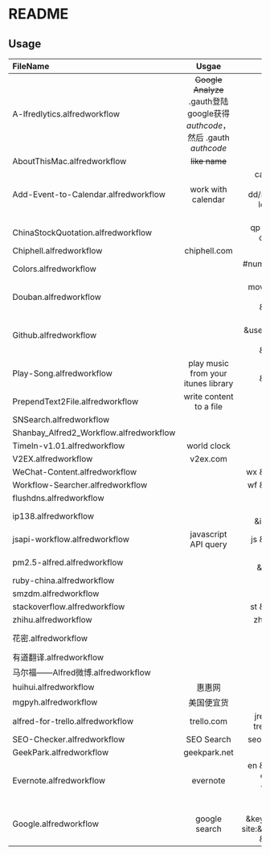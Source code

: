 # README
## Usage

| FileName  | Usgae  | Hotkey |
| :------------ |:---------------:| -----:|
|A-lfredlytics.alfredworkflow|~~Google Analyze~~ .gauth登陆google获得*authcode*，然后 .gauth *authcode*|.gauth .ga .gaprofile|
|AboutThisMac.alfredworkflow|~~like name~~|about|
|Add-Event-to-Calendar.alfredworkflow|work with calendar|cal what [at] hour [on] dd/mm/yy [in] location [#] calendar|
|ChinaStockQuotation.alfredworkflow||qp &number& or &pinyin&|
|Chiphell.alfredworkflow|chiphell.com|chh top|
|Colors.alfredworkflow||#number or rgb or hsl|
|Douban.alfredworkflow||movie or book or music &keyword&|
|Github.alfredworkflow||gist or set &username& or git s &keyword&|
|Play-Song.alfredworkflow|play music from your itunes library|play &keyword&|
|PrependText2File.alfredworkflow|write content to a file|pptext &content&|
|SNSearch.alfredworkflow||sn all|
|Shanbay_Alfred2_Workflow.alfredworkflow||sb &word&|
|TimeIn-v1.01.alfredworkflow|world clock|timein|
|V2EX.alfredworkflow|v2ex.com|v2ex n|
|WeChat-Content.alfredworkflow||wx &keyword&|
|Workflow-Searcher.alfredworkflow||wf &keyword&|
|flushdns.alfredworkflow||flushdns|
|ip138.alfredworkflow||ip138 &ipaddress&|
|jsapi-workflow.alfredworkflow|javascript API query|js &keyword&|
|pm2.5-alfred.alfredworkflow||pm2.5 &cityname&|
|ruby-china.alfredworkflow||rc *n*  rc *h*|
|smzdm.alfredworkflow||zdm|
|stackoverflow.alfredworkflow||st &keyword&|
|zhihu.alfredworkflow||zh or zhdaily|
|花密.alfredworkflow||fp &pwd& &scope&|
|有道翻译.alfredworkflow||yd &word&|
|马尔福——Alfred微博.alfredworkflow||微博|
|huihui.alfredworkflow|惠惠网|hh|
|mgpyh.alfredworkflow|美国便宜货|pyh|
|alfred-for-trello.alfredworkflow|trello.com|jrello &auth& trello &todo&|
|SEO-Checker.alfredworkflow|SEO Search|seo &domain&|
|GeekPark.alfredworkflow|geekpark.net|gpk n|
|Evernote.alfredworkflow|evernote|en &keyword&  ennew enu entodo enr enrec|
|Google.alfredworkflow|google search|g, gi &keyword&, gs site:&sitename& &keyword&|

